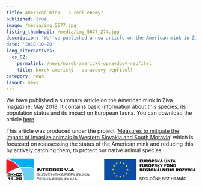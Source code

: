 ```yaml
---
title: American mink - a real enemy?
published: true
image: /media/img_5677.jpg
listing_thumbnail: /media/img_5677_274.jpg
description: 'We''ve published a new article on the American mink in Živa magazine, May 2018.'
date: '2018-10-20'
lang_alternatives:
  cs_CZ:
    permalink: /news/norek-americký-opravdový-nepřítel
    title: Norek americký - opravdový nepřítel?
category: news
layout: news
---
```

We have published a summary article on the American mink in Živa magazine, May 2018. It contains basic information about this species, its population status and its impact on European fauna.
 You can download the article [here](/media/norek-americky-opravdovy-nepritel.pdf).

This article was produced under the project ‘[Measures to mitigate the impact of invasive animals in Western Slovakia and South Moravia](/projects/revision)’ which is focussed on reassessing the status of the American mink and reducing this by actively catching them, to protect our native animal species.

![](/media/logo_irrva_2014-20_610.jpg)
